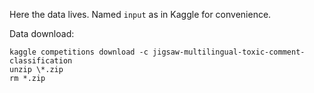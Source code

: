 Here the data lives. Named `input` as in Kaggle for convenience.

Data download:

```
kaggle competitions download -c jigsaw-multilingual-toxic-comment-classification
unzip \*.zip
rm *.zip
```
